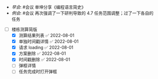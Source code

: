 - _早会_: #会议 单坤分享《编程语言简史》
- _例会_: #会议  再次强调了一下研判导致的 4.7 任务范围调整；过了一下各自的任务
- [ ] 楼栋测算简版
	- [x] 测算结果列表 ✅ 2022-08-01
	- [x] 单独时间戳详情 ✅ 2022-08-01
	- [x] 请求 loading ✅ 2022-08-01
	- [x] 方案删除 ✅ 2022-08-01 
	- [x] 时间戳删除 ✅ 2022-08-01
	- [ ] 弹框详情
	- [ ] 任务完成时打开弹框